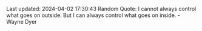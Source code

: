 Last updated: 2024-04-02 17:30:43
Random Quote: I cannot always control what goes on outside. But I can always control what goes on inside. - Wayne Dyer